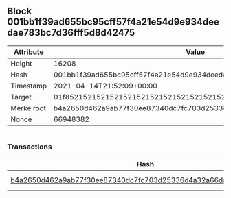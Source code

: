 ## Block 001bb1f39ad655bc95cff57f4a21e54d9e934deedae783bc7d36fff5d8d42475

Attribute | Value
--- | ---
Height | 16208
Hash | 001bb1f39ad655bc95cff57f4a21e54d9e934deedae783bc7d36fff5d8d42475
Timestamp | 2021-04-14T21:52:09+00:00
Target | 01f8521521521521521521521521521521521521521521521521521521521521
Merke root | b4a2650d462a9ab77f30ee87340dc7fc703d25336d4a32a66da525ffd2971206
Nonce | 66948382

```

```

### Transactions

Hash | Amount
--- | ---
[b4a2650d462a9ab77f30ee87340dc7fc703d25336d4a32a66da525ffd2971206](b4a2650d462a9ab77f30ee87340dc7fc703d25336d4a32a66da525ffd2971206.md) | 10.00000000 SKEPTI 
